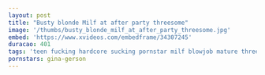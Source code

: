 ```yaml
---
layout: post
title: "Busty blonde Milf at after party threesome"
image: '/thumbs/busty_blonde_milf_at_after_party_threesome.jpg'
embed: 'https://www.xvideos.com/embedframe/34307245'
duracao: 401
tags: 'teen fucking hardcore sucking pornstar milf blowjob mature threesome busty bigtits bigcock mom mother stepmom oldvsyoung'
pornstars: gina-gerson
---
```

